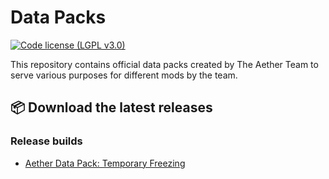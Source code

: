 # Data Packs
[![Code license (LGPL v3.0)](https://img.shields.io/badge/code%20license-LGPL%20v3.0-green.svg?style=flat-square)](https://github.com/The-Aether-Team/Nitrogen/blob/1.19.4-develop/LICENSE.txt)

This repository contains official data packs created by The Aether Team to serve various purposes for different mods by the team.

## :package: Download the latest releases
### Release builds
* [Aether Data Pack: Temporary Freezing](https://modrinth.com/datapack/aether-temporary-freezing)

